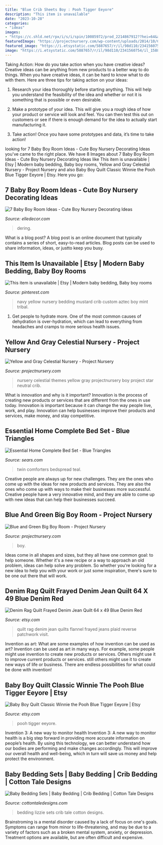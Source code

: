 ```yaml
---
title: "Blue Crib Sheets Boy : Pooh Tigger Eeyore"
description: "This item is unavailable"
date: "2023-10-28"
categories:
- "ideas"
images:
- "https://c.shld.net/rpx/i/s/i/spin/10085972/prod_2214867912??hei=64&amp;wid=64&amp;qlt=50"
featuredImage: "https://projectnursery.com/wp-content/uploads/2014/10/Crib-2.jpg"
featured_image: "https://i.etsystatic.com/5887657/r/il/98d110/2341560754/il_1588xN.2341560754_f4it.jpg"
image: "https://i.etsystatic.com/5887657/r/il/98d110/2341560754/il_1588xN.2341560754_f4it.jpg"
---
```



Taking Action: How do you take action when you have creative ideas?
Creative ideas can be anything from new products to a better way to do things. When you have creative ideas, it can be hard to know what to do with them. Here are three tips for taking action on your ideas:
1. Research your idea thoroughly before starting anything. This will help you understand the feasibility of the idea and whether or not it is something that is possible or even desirable.

2. Make a prototype of your idea. This will give you a rough idea of how your product or service will look and feel. You can then test this out on customers or see if there is enough demand for the idea to actually start manufacturing it.

3. Take action! Once you have some prototypes and data, it’s time to take action!

	

		
looking for 7 Baby Boy Room Ideas - Cute Boy Nursery Decorating Ideas you've came to the right place. We have 8 Images about 7 Baby Boy Room Ideas - Cute Boy Nursery Decorating Ideas like This item is unavailable | Etsy | Modern baby bedding, Baby boy rooms, Yellow and Gray Celestial Nursery - Project Nursery and also Baby Boy Quilt Classic Winnie the Pooh Blue Tigger Eeyore | Etsy. Here you go:
		
    
## 7 Baby Boy Room Ideas - Cute Boy Nursery Decorating Ideas

<img loading=lazy src="https://hips.hearstapps.com/edc.h-cdn.co/assets/16/25/768x1165/gallery-1466623074-screen-shot-2016-06-22-at-31729-pm.png?resize=480:*" onerror="this.onerror=null;this.src='https://tse1.mm.bing.net/th?id=OIP.MVRwlG8zFbiYGsz3K6VqGAHaLO&amp;pid=15.1';" alt="7 Baby Boy Room Ideas - Cute Boy Nursery Decorating Ideas">

_Source: elledecor.com_

>dering. 

	

What is a blog post?
A blog post is an online document that typically contains a series of short, easy-to-read articles. Blog posts can be used to share information, ideas, or justto keep you busy.

    
## This Item Is Unavailable | Etsy | Modern Baby Bedding, Baby Boy Rooms

<img loading=lazy src="https://i.pinimg.com/736x/cb/fc/20/cbfc20a5a8e13ec44b53a5cb0e825546--navy-blue-baby-room-navy-blue-nursery.jpg" onerror="this.onerror=null;this.src='https://tse4.mm.bing.net/th?id=OIP.c649hN0e7C-3lf1NGeiC2QHaLH&amp;pid=15.1';" alt="This item is unavailable | Etsy | Modern baby bedding, Baby boy rooms">

_Source: pinterest.com_

>navy yellow nursery bedding mustard crib custom aztec boy mint tribal. 

	

1. Get people to hydrate more. One of the most common causes of dehydration is over-hydration, which can lead to everything from headaches and cramps to more serious health issues.

    
## Yellow And Gray Celestial Nursery - Project Nursery

<img loading=lazy src="https://projectnursery.com/wp-content/uploads/2014/10/Crib-2.jpg" onerror="this.onerror=null;this.src='https://tse4.mm.bing.net/th?id=OIP.WcDkXfiei9bLeiBOyew_fQHaJ4&amp;pid=15.1';" alt="Yellow and Gray Celestial Nursery - Project Nursery">

_Source: projectnursery.com_

>nursery celestial themes yellow gray projectnursery boy project star neutral crib. 

	

What is innovation and why is it important?
Innovation is the process of creating new products or services that are different from the ones in use today. Innovation is important because it can change the way people live, work, and play. Innovation can help businesses improve their products and services, make money, and stay competitive.

    
## Essential Home Complete Bed Set - Blue Triangles

<img loading=lazy src="https://c.shld.net/rpx/i/s/i/spin/10085972/prod_2214867912??hei=64&amp;wid=64&amp;qlt=50" onerror="this.onerror=null;this.src='https://tse2.mm.bing.net/th?id=OIP.ZD-xxF5n26PI8BsIPOzLhAHaGZ&amp;pid=15.1';" alt="Essential Home Complete Bed Set - Blue Triangles">

_Source: sears.com_

>twin comforters bedspread teal. 

	

Creative people are always up for new challenges. They are the ones who come up with the ideas for new products and services. They are also the ones who come up with ways to make their businesses more successful. Creative people have a very innovative mind, and they are able to come up with new ideas that can help their businesses succeed.

    
## Blue And Green Big Boy Room - Project Nursery

<img loading=lazy src="https://projectnursery.com/wp-content/uploads/2012/03/Nowell-Hoopers-Room-1.jpg" onerror="this.onerror=null;this.src='https://tse3.mm.bing.net/th?id=OIP.ZnzVa8QOgG8KKEEI-XoKPAHaFH&amp;pid=15.1';" alt="Blue and Green Big Boy Room - Project Nursery">

_Source: projectnursery.com_

>boy. 

	

Ideas come in all shapes and sizes, but they all have one common goal: to help someone. Whether it's a new recipe or a way to approach an old problem, ideas can help solve any problem. So whether you're looking for a new idea to help you with your work or just some inspiration, there's sure to be one out there that will work.

    
## Denim Rag Quilt Frayed Denim Jean Quilt 64 X 49 Blue Denim Red

<img loading=lazy src="https://img1.etsystatic.com/021/0/6391373/il_fullxfull.503955993_2isp.jpg" onerror="this.onerror=null;this.src='https://tse4.mm.bing.net/th?id=OIP.QI363UtQvfbPrgyxrSaAIwHaFu&amp;pid=15.1';" alt="Denim Rag Quilt Frayed Denim Jean Quilt 64 x 49 Blue Denim Red">

_Source: etsy.com_

>quilt rag denim jean quilts flannel frayed jeans plaid reverse patchwork visit. 

	

Invention as art: What are some examples of how invention can be used as art?
Invention can be used as art in many ways. For example, some people might use invention to create new products or services. Others might use it to improve current products or services. still others might use it to create new ways of life or business. There are endless possibilities for what could be done with invention!

    
## Baby Boy Quilt Classic Winnie The Pooh Blue Tigger Eeyore | Etsy

<img loading=lazy src="https://i.etsystatic.com/5887657/r/il/98d110/2341560754/il_1588xN.2341560754_f4it.jpg" onerror="this.onerror=null;this.src='https://tse4.mm.bing.net/th?id=OIP.W2clB6FXT1yxKQEKADAQHgHaFj&amp;pid=15.1';" alt="Baby Boy Quilt Classic Winnie the Pooh Blue Tigger Eeyore | Etsy">

_Source: etsy.com_

>pooh tigger eeyore. 

	

Invention 3: A new way to monitor health
Invention 3: A new way to monitor health is a big step forward in providing more accurate information on people’s health. By using this technology, we can better understand how our bodies are performing and make changes accordingly. This will improve our overall health and well-being, which in turn will save us money and help protect the environment.

    
## Baby Bedding Sets | Baby Bedding | Crib Bedding | Cotton Tale Designs

<img loading=lazy src="https://cdn.shopify.com/s/files/1/0355/8981/files/Lizzie-8pc-Baby-Bedding.jpg?3775" onerror="this.onerror=null;this.src='https://tse3.mm.bing.net/th?id=OIP.vRYxd9_kY3cHSGIaDI3ldwHaI3&amp;pid=15.1';" alt="Baby Bedding Sets | Baby Bedding | Crib Bedding | Cotton Tale Designs">

_Source: cottontaledesigns.com_

>bedding lizzie sets crib tale cotton designs. 

	

Brainstroming is a mental disorder caused by a lack of focus on one's goals. Symptoms can range from minor to life-threatening, and may be due to a variety of factors such as a broken mental system, anxiety, or depression. Treatment options are available, but are often difficult and expensive.


